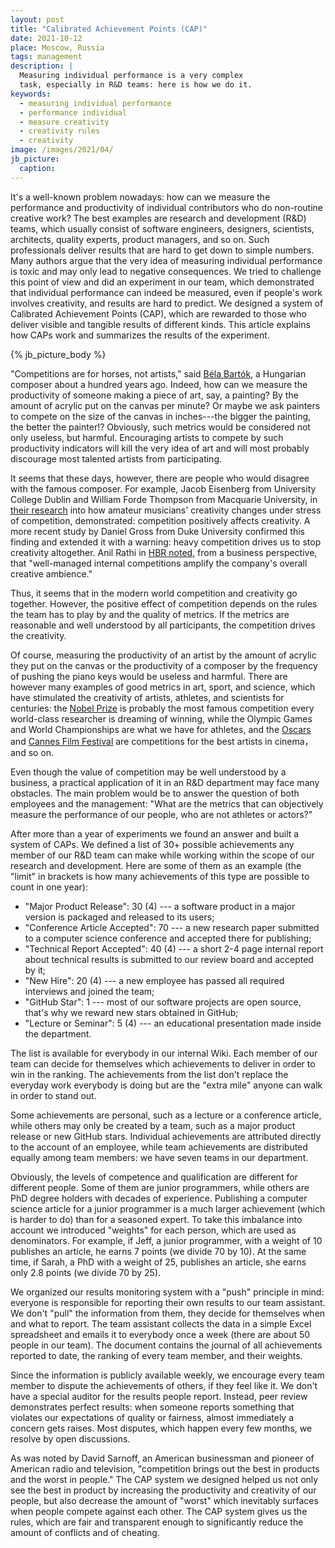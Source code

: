 ```yaml
---
layout: post
title: "Calibrated Achievement Points (CAP)"
date: 2021-10-12
place: Moscow, Russia
tags: management
description: |
  Measuring individual performance is a very complex
  task, especially in R&D teams: here is how we do it.
keywords:
  - measuring individual performance
  - performance individual
  - measure creativity
  - creativity rules
  - creativity
image: /images/2021/04/
jb_picture:
  caption:
---
```


It's a well-known problem nowadays: how can we measure the performance 
and productivity of individual contributors who do non-routine 
creative work? The best examples are research and development (R&D) teams, which 
usually consist of software engineers, designers, 
scientists, architects, quality experts, product managers, and so on. 
Such professionals deliver results that are hard to get down to simple numbers. 
Many authors argue that the very idea of measuring individual performance is toxic and may only 
lead to negative consequences. We tried to challenge this point of view 
and did an experiment in our team, which demonstrated that individual 
performance can indeed be measured, even if people's work involves creativity, 
and results are hard to predict. We designed a system of 
Calibrated Achievement Points (CAP), which are rewarded to those who deliver 
visible and tangible results of different kinds. This article explains how 
CAPs work and summarizes the results of the experiment.

<!--more-->

{% jb_picture_body %}

"Competitions are for horses, not artists," said 
[Béla Bartók](https://en.wikipedia.org/wiki/B%C3%A9la_Bart%C3%B3k), 
a Hungarian composer about a hundred years ago.
Indeed, how can we measure the productivity of someone making a piece
of art, say, a painting? By the amount of acrylic put on the canvas
per minute? Or maybe we ask painters to compete on the size of the canvas in 
inches---the bigger the painting, the better the painter!? Obviously, such metrics
would be considered not only useless, but harmful. Encouraging artists
to compete by such productivity indicators will kill the very idea of art
and will most probably discourage most talented artists from participating.

It seems that these days, however, there are people who would disagree with the famous composer. 
For example, Jacob Eisenberg from University College Dublin and 
William Forde Thompson from Macquarie University, 
in [their research](https://www.researchgate.net/publication/233148051_The_Effects_of_Competition_on_Improvisers'_Motivation_Stress_and_Creative_Performance)
into how amateur musicians' creativity changes under stress of competition, demonstrated:
competition positively affects creativity.
A more recent study by Daniel Gross from Duke University confirmed this finding
and extended it with a warning: heavy competition drives us to stop creativity
altogether.
Anil Rathi in [HBR noted](https://hbr.org/2014/11/to-encourage-innovation-make-it-a-competition),
from a business perspective, 
that "well-managed internal competitions amplify the company's overall creative ambience."

Thus, it seems that in the modern world competition and creativity go together.
However, the positive effect of competition depends on the
rules the team has to play by and the quality of metrics. 
If the metrics are reasonable and well understood
by all participants, the competition drives the creativity.

Of course, measuring the productivity of an artist by the amount of acrylic they
put on the canvas or the productivity of a composer by the frequency
of pushing the piano keys would be useless and harmful.
There are however many examples of good metrics in art, sport, and science,
which have stimulated the creativity of artists, athletes, and scientists for centuries:
the [Nobel Prize](https://www.nobelprize.org/) is probably the most famous competition every 
world-class researcher is dreaming of winning, while the Olympic Games and 
World Championships are what we have for athletes, 
and the [Oscars](https://www.oscars.org/) and [Cannes Film Festival](https://www.festival-cannes.com/en/)
are competitions for the best artists in cinema，and so on.

Even though the value of competition may be well understood by
a business, a practical application of it in an R&D department
may face many obstacles. The main problem would be to answer the question
of both employees and the management: "What are the metrics that can objectively measure
the performance of our people, who are not athletes or actors?"

After more than a year of experiments we found an answer and built
a system of CAPs. We defined a list of 30+ possible achievements 
any member of our R&D team can make while working within the scope of
our research and development. Here are some of them as an example (the "limit"
in brackets is how many achievements of this type are possible to count in one year):

  * "Major Product Release": 30 (4)
    --- a software product in a major version is packaged and released to its users;
  * "Conference Article Accepted": 70
    --- a new research paper submitted to a computer science conference and accepted there for publishing;
  * "Technical Report Accepted": 40 (4)
    --- a short 2-4 page internal report about technical results is submitted to
    our review board and accepted by it;
  * "New Hire": 20 (4)
    --- a new employee has passed all required interviews and joined the team;
  * "GitHub Star": 1
    --- most of our software projects are open source, that's why we reward new stars obtained in GitHub;
  * "Lecture or Seminar": 5 (4)
    --- an educational presentation made inside the department.

The list is available for everybody in our internal Wiki. Each member
of our team can decide for themselves which achievements to deliver
in order to win in the ranking. The achievements from the list don't replace
the everyday work everybody is doing but are the "extra mile" anyone
can walk in order to stand out.

Some achievements are personal, such as a lecture or a conference article,
while others may only be created by a team, such as a major product release
or new GitHub stars. Individual achievements are attributed directly
to the account of an employee, while team achievements are distributed
equally among team members: we have seven teams in our department.

Obviously, the levels of competence and qualification are different
for different people. Some of them are junior programmers, while others
are PhD degree holders with decades of experience. Publishing a 
computer science article for a junior programmer is a much larger achievement
(which is harder to do) than for a seasoned expert. To take this 
imbalance into account we introduced "weights" for each person, which
are used as denominators. For example, if Jeff, a junior programmer, with a weight of 
10 publishes an article, he earns 7 points (we divide 70 by 10).
At the same time, if Sarah, a PhD with a weight of 25, publishes an article,
she earns only 2.8 points (we divide 70 by 25).

We organized our results monitoring system with a "push" principle in mind:
everyone is responsible for reporting their own results to our team assistant.
We don't "pull" the information from them, they decide for themselves
when and what to report. The team assistant collects the data in a simple
Excel spreadsheet and emails it to everybody once a week (there are about 50
people in our team). The document contains the journal of all achievements
reported to date, the ranking of every team member, and their weights.

Since the information is publicly available weekly, we encourage every
team member to dispute the achievements of others, if they feel like it. We don't
have a special auditor for the results people report. Instead, peer review
demonstrates perfect results: when someone reports something that 
violates our expectations of quality or fairness, almost
immediately a concern gets raises. Most disputes, which happen every few months,
we resolve by open discussions.

As was noted by David Sarnoff, an American businessman and pioneer 
of American radio and television, "competition brings out the best in products 
and the worst in people." The CAP system we designed helped us not only
see the best in product by increasing the productivity and creativity of
our people, but also decrease the amount of "worst" which inevitably
surfaces when people compete against each other. The CAP system gives us
the rules, which are fair and transparent enough to significantly reduce the amount
of conflicts and of cheating.
